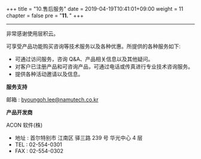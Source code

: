 +++
title = "10.售后服务"
date = 2019-04-19T10:41:01+09:00
weight = 11
chapter = false
pre = "<b>11. </b>"
+++

---
非常感谢使用层积云。

可享受产品功能购买咨询等技术服务以及各种优惠。所提供的各种服务如下:

* 可通过访问服务，咨询 Q&A、产品相关信息以及其他疑问。
* 对客户已注册产品和可咨询产品，可通过电话或传真进行专业技术咨询服务。
* 提供各种活动邀请以及信息。

**服务支持**

邮箱 : byoungoh.lee@namutech.co.kr

**产品开发商**

ACON 软件(株)

* 地址 : 首尔特别市 江南区 驿三路 239 号 华光中心 4 层
* TEL : 02-554-0301
* FAX : 02-554-0302
